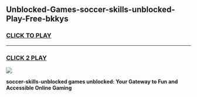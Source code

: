 
## Unblocked-Games-soccer-skills-unblocked-Play-Free-bkkys
<h3>
<a href="https://premium76.site?title=soccer-skills-unblocked&ref=19M">CLICK TO PLAY</a></h3>
<hr>

<h3>
<a href="https://premium76.site?title=soccer-skills-unblocked&ref=19M">CLICK 2 PLAY</a>
  
</h3>

<a href="https://premium76.site?title=soccer-skills-unblocked&ref=19M"><img src="https://clearcache.store/games.png"></a>


**soccer-skills-unblocked games unblocked: Your Gateway to Fun and Accessible Online Gaming**
